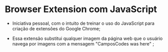 # Browser Extension com JavaScript

- Iniciativa pessoal, com o intuito de treinar o uso do JavaScript para criação de extensões do Google Chrome;

- Essa extensão substitui qualquer imagem da página web que o usuário navega por imagens com a mensagem "CamposCodes was here" ;